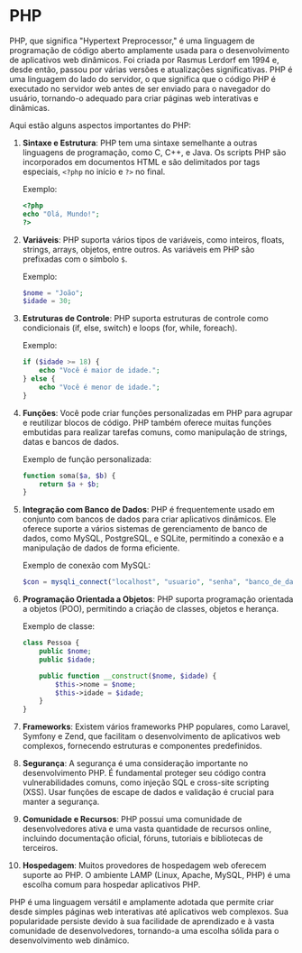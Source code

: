 # PHP

PHP, que significa "Hypertext Preprocessor," é uma linguagem de programação de código aberto amplamente usada para o desenvolvimento de aplicativos web dinâmicos. Foi criada por Rasmus Lerdorf em 1994 e, desde então, passou por várias versões e atualizações significativas. PHP é uma linguagem do lado do servidor, o que significa que o código PHP é executado no servidor web antes de ser enviado para o navegador do usuário, tornando-o adequado para criar páginas web interativas e dinâmicas.

Aqui estão alguns aspectos importantes do PHP:

1. **Sintaxe e Estrutura**: PHP tem uma sintaxe semelhante a outras linguagens de programação, como C, C++, e Java. Os scripts PHP são incorporados em documentos HTML e são delimitados por tags especiais, `<?php` no início e `?>` no final.

   Exemplo:
   ```php
   <?php
   echo "Olá, Mundo!";
   ?>
   ```

2. **Variáveis**: PHP suporta vários tipos de variáveis, como inteiros, floats, strings, arrays, objetos, entre outros. As variáveis em PHP são prefixadas com o símbolo `$`.

   Exemplo:
   ```php
   $nome = "João";
   $idade = 30;
   ```

3. **Estruturas de Controle**: PHP suporta estruturas de controle como condicionais (if, else, switch) e loops (for, while, foreach).

   Exemplo:
   ```php
   if ($idade >= 18) {
       echo "Você é maior de idade.";
   } else {
       echo "Você é menor de idade.";
   }
   ```

4. **Funções**: Você pode criar funções personalizadas em PHP para agrupar e reutilizar blocos de código. PHP também oferece muitas funções embutidas para realizar tarefas comuns, como manipulação de strings, datas e bancos de dados.

   Exemplo de função personalizada:
   ```php
   function soma($a, $b) {
       return $a + $b;
   }
   ```

5. **Integração com Banco de Dados**: PHP é frequentemente usado em conjunto com bancos de dados para criar aplicativos dinâmicos. Ele oferece suporte a vários sistemas de gerenciamento de banco de dados, como MySQL, PostgreSQL, e SQLite, permitindo a conexão e a manipulação de dados de forma eficiente.

   Exemplo de conexão com MySQL:
   ```php
   $con = mysqli_connect("localhost", "usuario", "senha", "banco_de_dados");
   ```

6. **Programação Orientada a Objetos**: PHP suporta programação orientada a objetos (POO), permitindo a criação de classes, objetos e herança.

   Exemplo de classe:
   ```php
   class Pessoa {
       public $nome;
       public $idade;

       public function __construct($nome, $idade) {
           $this->nome = $nome;
           $this->idade = $idade;
       }
   }
   ```

7. **Frameworks**: Existem vários frameworks PHP populares, como Laravel, Symfony e Zend, que facilitam o desenvolvimento de aplicativos web complexos, fornecendo estruturas e componentes predefinidos.

8. **Segurança**: A segurança é uma consideração importante no desenvolvimento PHP. É fundamental proteger seu código contra vulnerabilidades comuns, como injeção SQL e cross-site scripting (XSS). Usar funções de escape de dados e validação é crucial para manter a segurança.

9. **Comunidade e Recursos**: PHP possui uma comunidade de desenvolvedores ativa e uma vasta quantidade de recursos online, incluindo documentação oficial, fóruns, tutoriais e bibliotecas de terceiros.

10. **Hospedagem**: Muitos provedores de hospedagem web oferecem suporte ao PHP. O ambiente LAMP (Linux, Apache, MySQL, PHP) é uma escolha comum para hospedar aplicativos PHP.

PHP é uma linguagem versátil e amplamente adotada que permite criar desde simples páginas web interativas até aplicativos web complexos. Sua popularidade persiste devido à sua facilidade de aprendizado e à vasta comunidade de desenvolvedores, tornando-a uma escolha sólida para o desenvolvimento web dinâmico.
